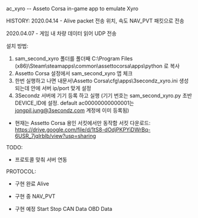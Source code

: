 
ac_xyro -- Asseto Corsa in-game app to emulate Xyro


HISTORY:
2020.04.14 - Alive packet 전송
             위치, 속도 NAV_PVT 패킷으로 전송

2020.04.07 - 게임 내 차량 데이터 읽어 UDP 전송

설치 방법:
1) sam_second_xyro 폴더를 폴더째 C:\Program Files (x86)\Steam\steamapps\common\assettocorsa\apps\python 로 복사
2) Assetto Corsa 설정에서 sam_second_xyro 앱 체크
3) 한번 실행하고 나면 내문서\Assetto Corsa\cfg\apps\3secondz_xyro.ini 생성되는데 안에 서버 ip/port 맞게 설정
4) 3Secondz 서버에 기기 등록 하고 실행 
(기기 번호는 sam_second_xyro.py 초반 DEVICE_ID에 설정. default ac00000000000001는 jongpil.jung@3secondz.com 계정에 이미 등록됨)

* 현재는 Assetto Corsa 용인 서킷에서만 동작함
서킷 다운로드: https://drive.google.com/file/d/1tS8-dOdjPKPYiDWrBq-6USR_7jqlrblb/view?usp=sharing


TODO:
- 프로토콜 맞춰 서버 연동


PROTOCOL:
- 구현 완료
Alive

- 구현 중
NAV_PVT

- 구현 예정
Start
Stop
CAN Data
OBD Data
